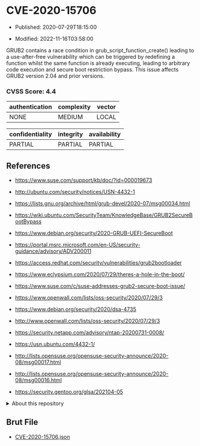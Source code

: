 # CVE-2020-15706

- Published: 2020-07-29T18:15:00

- Modified: 2022-11-16T03:58:00

GRUB2 contains a race condition in grub_script_function_create() leading to a use-after-free vulnerability which can be triggered by redefining a function whilst the same function is already executing, leading to arbitrary code execution and secure boot restriction bypass. This issue affects GRUB2 version 2.04 and prior versions.

### CVSS Score: **4.4**

| authentication | complexity | vector |
| --- | --- | --- |
| NONE | MEDIUM | LOCAL |

| confidentiality | integrity | availability |
| --- | --- | --- |
| PARTIAL | PARTIAL | PARTIAL |

## References

* https://www.suse.com/support/kb/doc/?id=000019673

* http://ubuntu.com/security/notices/USN-4432-1

* https://lists.gnu.org/archive/html/grub-devel/2020-07/msg00034.html

* https://wiki.ubuntu.com/SecurityTeam/KnowledgeBase/GRUB2SecureBootBypass

* https://www.debian.org/security/2020-GRUB-UEFI-SecureBoot

* https://portal.msrc.microsoft.com/en-US/security-guidance/advisory/ADV200011

* https://access.redhat.com/security/vulnerabilities/grub2bootloader

* https://www.eclypsium.com/2020/07/29/theres-a-hole-in-the-boot/

* https://www.suse.com/c/suse-addresses-grub2-secure-boot-issue/

* https://www.openwall.com/lists/oss-security/2020/07/29/3

* https://www.debian.org/security/2020/dsa-4735

* http://www.openwall.com/lists/oss-security/2020/07/29/3

* https://security.netapp.com/advisory/ntap-20200731-0008/

* https://usn.ubuntu.com/4432-1/

* http://lists.opensuse.org/opensuse-security-announce/2020-08/msg00017.html

* http://lists.opensuse.org/opensuse-security-announce/2020-08/msg00016.html

* https://security.gentoo.org/glsa/202104-05

<details>
<summary>About this repository</summary> 

  This repository is part of the project [Live Hack CVE](https://github.com/Live-Hack-CVE). Main website can be found [www.live-hack.org](https://www.live-hack.org) 
  
  Made by [Sn0wAlice](https://github.com/Sn0wAlice) for the people that care about security and need to have a feed of the latest CVEs. Hope you enjoy it, don't forget to star the repo and follow me on [Twitter](https://twitter.com/Sn0wAlice) and [Github](https://github.com/Sn0wAlice). And that is my [personnal website](https://www.alice-snow.me/)

  - [Home Page](https://github.com/Live-Hack-CVE)
  - [Framework](https://github.com/Live-Hack-CVE/cve-framework)
  - [CVE database](https://github.com/Live-Hack-CVE/full_database)
  - [Changelog](https://github.com/Live-Hack-CVE/Changelog)
</details>

## Brut File

* [CVE-2020-15706.json](https://raw.githubusercontent.com/Live-Hack-CVE/full_database/main/cves/2020/CVE-2020-15706.json)

